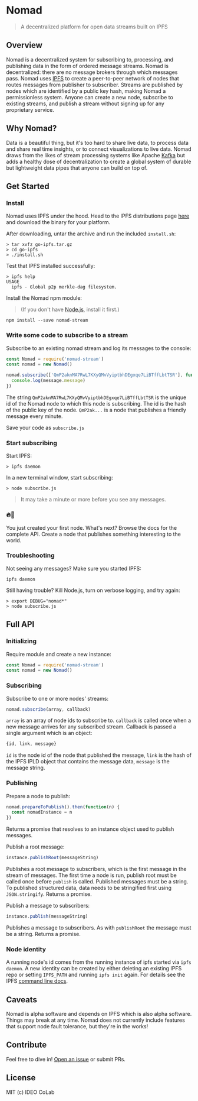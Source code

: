 # Nomad 

> A decentralized platform for open data streams built on IPFS

## Overview 
Nomad is a decentralized system for subscribing to, processing, and publishing data in the form of ordered message streams. Nomad is decentralized: there are no message brokers through which messages pass. Nomad uses [IPFS](http://ipfs.io) to create a peer-to-peer network of nodes that routes messages from publisher to subscriber. Streams are published by nodes which are identified by a public key hash, making Nomad a permissionless system. Anyone can create a new node, subscribe to existing streams, and publish a stream without signing up for any proprietary service.

## Why Nomad?
Data is a beautiful thing, but it's too hard to share live data, to process data and share real time insights, or to connect visualizations to live data. Nomad draws from the likes of stream processing systems like Apache [Kafka](https://kafka.apache.org/) but adds a healthy dose of decentralization to create a global system of durable but lightweight data pipes that anyone can build on top of. 

## Get Started  

### Install
Nomad uses IPFS under the hood. Head to the IPFS distributions page [here](https://dist.ipfs.io/#go-ipfs) and download the binary for your platform. 

After downloading, untar the archive and run the included ```install.sh```:
```console
> tar xvfz go-ipfs.tar.gz
> cd go-ipfs
> ./install.sh
```

Test that IPFS installed successfully:
```console
> ipfs help
USAGE
  ipfs - Global p2p merkle-dag filesystem.
```

Install the Nomad npm module:
> (If you don't have [Node.js](https://nodejs.org/en/download/), install it first.)

```console
npm install --save nomad-stream
```

### Write some code to subscribe to a stream
Subscribe to an existing nomad stream and log its messages to the console:
```javascript
const Nomad = require('nomad-stream')
const nomad = new Nomad()

nomad.subscribe(['QmP2aknMA7RwL7KXyQMvVyiptbhDEgxqe7LiBTffLbtTSR'], function(message) {
  console.log(message.message)
})
```
The string ```QmP2aknMA7RwL7KXyQMvVyiptbhDEgxqe7LiBTffLbtTSR``` is the unique id of the Nomad node to which this node is subscribing. The id is the hash of the public key of the node. ```QmP2ak...``` is a node that publishes a friendly message every minute.

Save your code as ```subscribe.js```

### Start subscribing
Start IPFS:
```console
> ipfs daemon
```

In a new terminal window, start subscribing:
```console
> node subscribe.js
```

> It may take a minute or more before you see any messages.

### 🔥🚀
You just created your first node. What's next? Browse the docs for the complete API. Create a node that publishes something interesting to the world.

### Troubleshooting

Not seeing any messages? Make sure you started IPFS:
```console
ipfs daemon
```

Still having trouble? Kill Node.js, turn on verbose logging, and try again:
```console
> export DEBUG="nomad*"
> node subscribe.js
```

## Full API

### Initializing
Require module and create a new instance:
```javascript
const Nomad = require('nomad-stream')
const nomad = new Nomad()
```

### Subscribing
Subscribe to one or more nodes' streams:
```javascript
nomad.subscribe(array, callback)
```

```array``` is an array of node ids to subscribe to. ```callback``` is called once when a new message arrives for any subscribed stream. Callback is passed a single argument which is an object:
```javascript
{id, link, message}
```

```id``` is the node id of the node that published the message, ```link``` is the hash of the IPFS IPLD object that contains the message data, ```message``` is the message string. 

### Publishing
Prepare a node to publish:
```javascript
nomad.prepareToPublish().then(function(n) {
  const nomadInstance = n
})
```
Returns a promise that resolves to an instance object used to publish messages.

Publish a root message:
```javascript
instance.publishRoot(messageString)
```
Publishes a root message to subscribers, which is the first message in the stream of messages. The first time a node is run, publish root must be called once before ```publish``` is called. Published messages must be a string. To published structured data, data needs to be stringified first using ```JSON.stringify```. Returns a promise. 

Publish a message to subscribers:
```javascript
instance.publish(messageString)
```
Publishes a message to subscribers. As with ```publishRoot``` the message must be a string. Returns a promise.

### Node identity
A running node's id comes from the running instance of ipfs started via ```ipfs daemon```. A new identity can be created by either deleting an existing IPFS repo or setting ```IPFS_PATH``` and running ```ipfs init``` again. For details see the IPFS [command line docs](https://ipfs.io/docs/commands/). 

## Caveats
Nomad is alpha software and depends on IPFS which is also alpha software. Things may break at any time. Nomad does not currently include features that support node fault tolerance, but they're in the works!

## Contribute

Feel free to dive in! [Open an issue](https://github.com/ideo-colab/nomad/issues/new) or submit PRs.

## License

MIT (c) IDEO CoLab